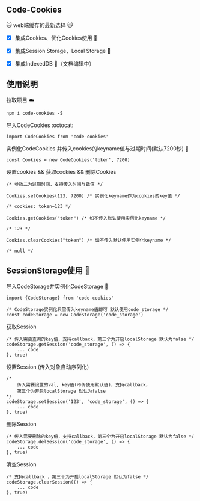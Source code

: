 ## Code-Cookies
:cat:   web端缓存的最新选择   :cat: 
- [x] 集成Cookies、优化Cookies使用 :tada:
- [x] 集成Session Storage、Local Storage :tada:
- [x] 集成IndexedDB :tada:（文档编辑中） 


## 使用说明
拉取项目 :cloud:
```
npm i code-cookies -S
```
导入CodeCookies :octocat:
```
import CodeCookies from 'code-cookies'
```
实例化CodeCookies 并传入cookies的keyname值与过期时间(默认7200秒) :dog:
```
const Cookies = new CodeCookies('token', 7200)
```
设置cookies && 获取cookies && 删除Cookies
```
/* 参数二为过期时间，支持传入时间与数值 */

Cookies.setCookies(123, 7200) /* 实例化keyname作为cookies的key值 */ 

/* cookies: token=123 */

Cookies.getCookies("token") /* 如不传入默认使用实例化keyname */ 

/* 123 */ 

Cookies.clearCookies("token") /* 如不传入默认使用实例化keyname */ 

/* null */ 
```

## SessionStorage使用 :muscle:

导入CodeStorage并实例化CodeStorage :wave:
```
import {CodeStorage} from 'code-cookies'

/* CodeStorage实例化只需传入keyname值即可 默认使用code_storage */
const codeStorage = new CodeStorage('code_storage')
```

获取Session
```
/* 传入需要查询的key值，支持callback，第三个为开启localStorage 默认为false */
codeStorage.getSession('code_storage', () => {
    ... code
}, true)
```
设置Session (传入对象自动序列化)
```
/* 
    传入需要设置的val, key值(不传使用默认值)，支持callback，
    第三个为开启localStorage 默认为false 
*/
codeStorage.setSession('123', 'code_storage', () => {
    ... code
}, true)
```
删除Session
```
/* 传入需要删除的key值，支持callback，第三个为开启localStorage 默认为false */
codeStorage.delSession('code_storage', () => {
    ... code
}, true)
```
清空Session
```
/* 支持callback ，第三个为开启localStorage 默认为false */
codeStorage.clearSession(() => {
    ... code
}, true)
```
